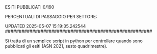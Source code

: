 ESITI PUBBLICATI 0/190 

PERCENTUALI DI PASSAGGIO PER SETTORE:

UPDATED 2025-05-07 15:19:35.242544
###################################################### 

Si tratta di un semplice script in python per controllare quando sono pubblicati gli esiti (ASN 2021, sesto quadrimestre).

